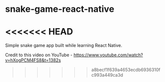 # snake-game-react-native
<<<<<<< HEAD
=======
Simple snake game app built while learning React Native.

Credit to this video on YouTube - https://www.youtube.com/watch?v=hXogPCM4FS8&t=1382s
>>>>>>> a8becf1f639a4653ecdb6936310fc993a449ca3d
